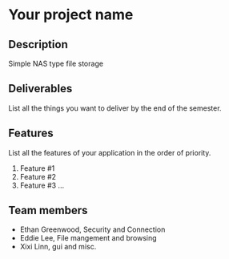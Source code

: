 # Your project name

## Description

Simple NAS type file storage

## Deliverables

List all the things you want to deliver by the end of the semester.

## Features 
List all the features of your application in the order of priority.
1. Feature #1
2. Feature #2
3. Feature #3 
...

## Team members

* Ethan Greenwood, Security and Connection 
* Eddie Lee, File mangement and browsing
* Xixi Linn, gui and misc.

